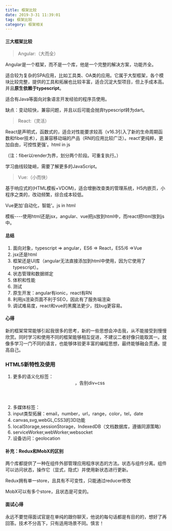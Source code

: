 ```yaml
---
title: 框架比较
date: 2019-3-31 11:39:01
tag: 框架比较
category: 框架相关
---
```

#### 三大框架比较

> Angular:（大而全）

Angular是一个框架，而不是一个库，他是一个完整的解决方案，功能齐全。

适合较为复杂的SPA应用，比如工具类、OA类的应用。它属于大型框架，各个模块比较完整，提供的工具和拓展也比较丰富，适合沉淀大型项目，但上手成本高。并且**原生依赖于typescript**。

适合有Java等面向对象语言开发经验的程序员使用。

缺点：变动较快，兼容问题，并且以后可能会抛弃typescript转为dart。

> React:（灵活）

React是声明式，函数式的，适合对性能要求较高（v16.3引入了新的生命周期函数和fiber技术），且兼容移动端的产品（RN的应用比较广泛）。react‘更纯粹，更加自由，可控性更强’。html in js

（注：fiber以render为界，划分两个阶段。可重复执行。）

学习曲线较陡峭，需要了解更多的JavaScript。

> Vue:（小而快）

基于响应式的(HTML模板+VDOM)，适合增删改查类的管理系统，H5内嵌页，小程序之类的，改动频繁，综合成本较低。

Vue更加'自动化，智能'。js in html

模板----使用html还是jsx，angular、vue把js放到html中，而react把html放到js中。


#### 总结

1. 面向对象，typescript => angular，ES6 => React，ES5/6 =>Vue
2. jsx还是html
3. 框架还是UI库（angular无法直接添加到html中使用，因为它使用了typescript）。
4. 状态管理和数据绑定
5. 体积和性能
6. 测试
7. 原生开发：angular有ionic，react有RN
8. 利用js渲染页面不利于SEO，因此有了服务端渲染
9. 调试难易度，react和vue的黑魔法更少，找bug更容易。

#### 心得

新的框架常常能够引起我很多的思考，新的一些思想会冲击我，从不能接受到慢慢欣赏。同时学习和使用不同的框架能够相互促进，不建议二者好像只能取其一。就像多学习一门不同的语言，也能够体验更丰富的编程思想，最终能够融会贯通，提高自己。

### HTML5新特性及使用

1. 更多的语义化标签：<header><footer><nav><article><section>，告别div+css
2. 多媒体标签：<audio><vedio>
3. input类型拓展：email，number，url，range，color，tel，date
3. canvas,svg,webGL,CSS3的3D功能
4. localStorage,sessionStorage，IndexedDB（文档数据库，遵循同源策略）
5. serviceWorker,webWorker,websocket
6. 设备访问：geolocation


#### 补充：Redux和MobX的区别

两个库都提供了一种在组件外部管理应用程序状态的方法。状态与组件分离。组件可以访问状态，操作它（显式，隐式）并使用新状态进行更新。

Redux拥有单一store，且具有不可变性，只能通过reducer修改

MobX可以有多个store，且状态是可变的。


#### 面试心得

永远不要觉得面试官是在单纯的跟你聊天，他说的每句话都是有目的的，想好了再回答。技术不分高下，只有适用场景不同。慎言！
